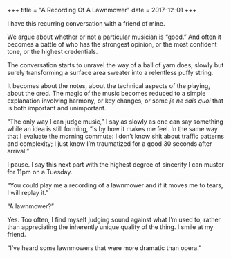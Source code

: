 +++
title = "A Recording Of A Lawnmower"
date = 2017-12-01
+++

I have this recurring conversation with a friend of mine.

We argue about whether or not a particular musician is “good.” And often it becomes a battle of who has the strongest opinion, or the most confident tone, or the highest credentials.

The conversation starts to unravel the way of a ball of yarn does; slowly but surely transforming a surface area sweater into a relentless puffy string.

It becomes about the notes, about the technical aspects of the playing, about the cred. The magic of the music becomes reduced to a simple explanation involving harmony, or key changes, or some _je ne sais quoi_ that is both important and unimportant.

“The only way I can judge music,” I say as slowly as one can say something while an idea is still forming, “is by how it makes me feel. In the same way that I evaluate the morning commute: I don’t know shit about traffic patterns and complexity; I just know I’m traumatized for a good 30 seconds after arrival.”

I pause. I say this next part with the highest degree of sincerity I can muster for 11pm on a Tuesday.

“You could play me a recording of a lawnmower and if it moves me to tears, I will replay it.&#8221;

&#8220;A lawnmower?&#8221;

Yes. Too often, I find myself judging sound against what I&#8217;m used to, rather than appreciating the inherently unique quality of the thing. I smile at my friend.

&#8220;I&#8217;ve heard some lawnmowers that were more dramatic than opera.&#8221;